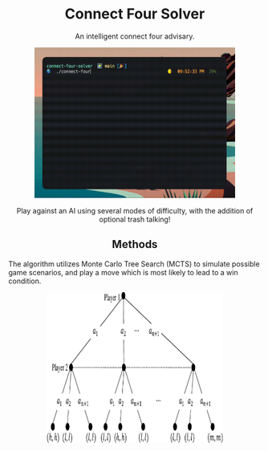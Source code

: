 <h1 align="center"> Connect Four Solver </h1> 

<p align="center"> An intelligent connect four advisary. </p>

<p align="center">
<img width="400" height="300" src="img/connect-four-solver.gif"/>
</p>

<p align="center"> Play against an AI using several modes of difficulty, with the addition of optional trash talking! </p>

<h2 align="center"> Methods </h2>
The algorithm utilizes Monte Carlo Tree Search (MCTS) to simulate possible game scenarios, and play a move which is most likely to lead to a win condition.

<p align="center">
<img width="350" height="300" src="img/gametree.png"/>
</p>
